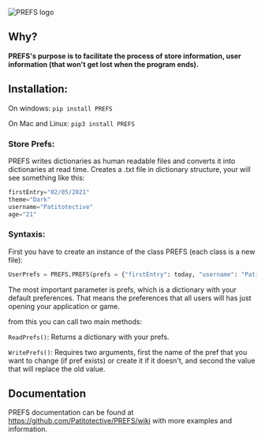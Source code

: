 ![PREFS logo](https://github.com/Patitotective/PREFS/blob/main/Images/logo1.png?raw=true)

## Why?

**PREFS's purpose is to facilitate the process of store information, user information (that won't get lost when the program ends).**

## Installation:

On windows:
`pip install PREFS`

On Mac and Linux:
`pip3 install PREFS`

### Store Prefs:

PREFS writes dictionaries as human readable files and converts it into dictionaries at read time.
Creates a .txt file in dictionary structure, your will see something like this:

```Python
firstEntry="02/05/2021"
theme="Dark"
username="Patitotective"
age="21"
```

### Syntaxis:

First you have to create an instance of the class PREFS (each class is a new file):

```Python
UserPrefs = PREFS.PREFS(prefs = {"firstEntry": today, "username": "Patitotective", "theme": "Dark", "age": 21})
```

The most important parameter is prefs, which is a dictionary with your default preferences. That means the preferences that all users will has just opening your application or game.

from this you can call two main methods:

`ReadPrefs()`: Returns a dictionary with your prefs.

`WritePrefs()`: Requires two arguments, first the name of the pref that you want to change (if pref exists) or create it if it doesn't, and second the value that will replace the old value.

## Documentation

PREFS documentation can be found at https://github.com/Patitotective/PREFS/wiki with more examples and information.
